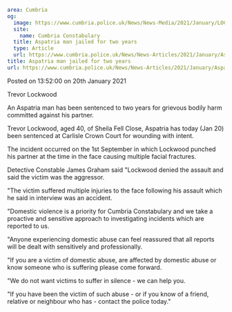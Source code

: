 ```yaml
area: Cumbria
og:
  image: https://www.cumbria.police.uk/News/News-Media/2021/January/LOCKWOOD-TREVOR-01-12-1980jpg.jpg
  site:
    name: Cumbria Constabulary
  title: Aspatria man jailed for two years
  type: Article
  url: https://www.cumbria.police.uk/News/News-Articles/2021/January/Aspatria-man-jailed-for-two-years.aspx
title: Aspatria man jailed for two years
url: https://www.cumbria.police.uk/News/News-Articles/2021/January/Aspatria-man-jailed-for-two-years.aspx
```

Posted on 13:52:00 on 20th January 2021

Trevor Lockwood

An Aspatria man has been sentenced to two years for grievous bodily harm committed against his partner.

Trevor Lockwood, aged 40, of Sheila Fell Close, Aspatria has today (Jan 20) been sentenced at Carlisle Crown Court for wounding with intent.

The incident occurred on the 1st September in which Lockwood punched his partner at the time in the face causing multiple facial fractures.

Detective Constable James Graham said "Lockwood denied the assault and said the victim was the aggressor.

"The victim suffered multiple injuries to the face following his assault which he said in interview was an accident.

"Domestic violence is a priority for Cumbria Constabulary and we take a proactive and sensitive approach to investigating incidents which are reported to us.

"Anyone experiencing domestic abuse can feel reassured that all reports will be dealt with sensitively and professionally.

"If you are a victim of domestic abuse, are affected by domestic abuse or know someone who is suffering please come forward.

"We do not want victims to suffer in silence - we can help you.

"If you have been the victim of such abuse - or if you know of a friend, relative or neighbour who has - contact the police today."
